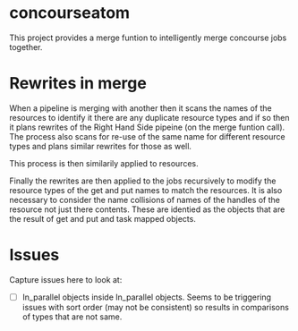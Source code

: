 # concourseatom

This project provides a merge funtion to intelligently merge concourse jobs together.


# Rewrites in merge

When a pipeline is merging with another then it scans the names of the resources to identify it there are any duplicate resource types and if so then it plans rewrites of the Right Hand Side pipeine (on the merge funtion call). The process also scans for re-use of the same name for different resource types and plans similar rewrites for those as well.

This process is then similarily applied to resources.

Finally the rewrites are then applied to the jobs recursively to modify the resource types of the get and put names to match the resources.
It is also necessary to consider the name collisions of names of the handles of the resource not just there contents. These are identied as the objects that are the result of get and put and task mapped objects.


# Issues

Capture issues here to look at:

* [ ] In_parallel objects inside In_parallel objects. Seems to be triggering issues with sort order (may not be consistent) so results in comparisons of types that are not same.
